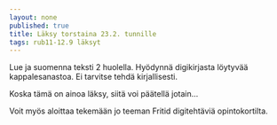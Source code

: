 ```yaml
---
layout: none
published: true
title: Läksy torstaina 23.2. tunnille
tags: rub11-12.9 läksyt
---
```


Lue ja suomenna teksti 2 huolella. Hyödynnä digikirjasta löytyvää kappalesanastoa. Ei tarvitse tehdä kirjallisesti.

Koska tämä on ainoa läksy, siitä voi päätellä jotain...

Voit myös aloittaa tekemään jo teeman Fritid digitehtäviä opintokortilta.